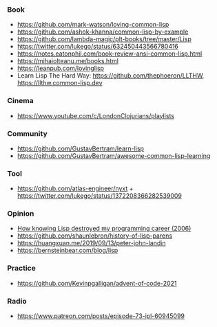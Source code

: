 ### Book

- https://github.com/mark-watson/loving-common-lisp
- https://github.com/ashok-khanna/common-lisp-by-example
- https://github.com/lambda-magic/plt-books/tree/master/Lisp
- https://twitter.com/lukego/status/632450443566780416
- https://notes.eatonphil.com/book-review-ansi-common-lisp.html
- https://mihaiolteanu.me/books.html
- https://leanpub.com/lovinglisp
- Learn Lisp The Hard Way: https://github.com/thephoeron/LLTHW, https://llthw.common-lisp.dev

### Cinema

- https://www.youtube.com/c/LondonClojurians/playlists

### Community 

- https://github.com/GustavBertram/learn-lisp
- https://github.com/GustavBertram/awesome-common-lisp-learning

### Tool

- https://github.com/atlas-engineer/nyxt + https://twitter.com/lukego/status/1372208366282539009

### Opinion

- [How knowing Lisp destroyed my programming career (2006)](https://news.ycombinator.com/item?id=16583572)
- https://github.com/shaunlebron/history-of-lisp-parens
- https://huangxuan.me/2019/09/13/peter-john-landin
- https://bernsteinbear.com/blog/lisp

### Practice 

- https://github.com/Kevinpgalligan/advent-of-code-2021

### Radio

- https://www.patreon.com/posts/episode-73-ipl-60945099
